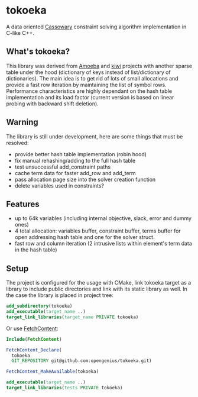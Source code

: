 # tokoeka
A data oriented [Cassowary](https://constraints.cs.washington.edu/cassowary/) constraint solving algorithm implementation in C-like C++.

## What's tokoeka?
This library was derived from [Amoeba](https://github.com/starwing/amoeba) and [kiwi](https://github.com/nucleic/kiwi) projects with another sparse table under the hood (dictionary of keys instead of list/dictionary of dictionaries).
The main idea is to get rid of lots of small allocations and provide a fast row iteration by maintaining the list of symbol rows.
Performance characteristics are highly dependant on the hash table implementation and its load factor (current version is based on linear probing with backward shift deletion).

## Warning
The library is still under development, here are some things that must be resolved:
* provide better hash table implementation (robin hood)
* fix manual rehashing/adding to the full hash table
* test unsuccessful add_constraint paths
* cache term data for faster add_row and add_term
* pass allocation page size into the solver creation function
* delete variables used in constraints?

## Features
* up to 64k variables (including internal objective, slack, error and dummy ones)
* 4 total allocation: variables buffer, constraint buffer, terms buffer for open addressing hash table and one for the solver struct.
* fast row and column iteration (2 intrusive lists within element's term data in the hash table)

## Setup
The project is configured for the usage with CMake, link tokoeka target as a library to include public directories and link with its static library as well. In the case the library is placed in project tree:

```cmake
add_subdirectory(tokoeka)
add_executable(target_name ..)
target_link_libraries(target_name PRIVATE tokoeka)
```

Or use [FetchContent](https://cmake.org/cmake/help/latest/module/FetchContent.html):

```cmake
Include(FetchContent)

FetchContent_Declare(
  tokoeka
  GIT_REPOSITORY git@github.com:opengenius/tokoeka.git)

FetchContent_MakeAvailable(tokoeka)

add_executable(target_name ..)
target_link_libraries(tests PRIVATE tokoeka)
```

